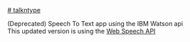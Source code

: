 [# talkntype
](https://nebuchadnezzar-dan.github.io/talkntype/)


(Deprecated) Speech To Text app using the IBM Watson api\
This updated version is using the [Web Speech API](https://developer.mozilla.org/en-US/docs/Web/API/Web_Speech_API)
